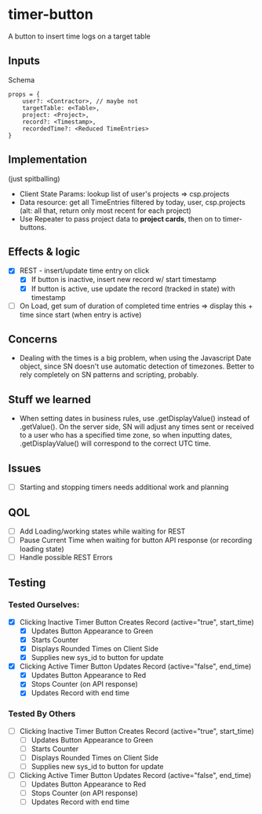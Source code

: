 timer-button
===============================================
A button to insert time logs on a target table

## Inputs

Schema
```
props = {
    user?: <Contractor>, // maybe not
    targetTable: e<Table>,
    project: <Project>,
    record?: <Timestamp>,
    recordedTime?: <Reduced TimeEntries>
}
```

## Implementation
(just spitballing)
- Client State Params: lookup list of user's projects => csp.projects
- Data resource: get all TimeEntries filtered by today, user, csp.projects (alt: all that, return only most recent for each project)
- Use Repeater to pass project data to **project cards**, then on to timer-buttons.

## Effects & logic
- [x] REST - insert/update time entry on click
    - [x] If button is inactive, insert new record w/ start timestamp
    - [x] If button is active, use update the record (tracked in state) with timestamp
- [ ] On Load, get sum of duration of completed time entries => display this + time since start (when entry is active)

## Concerns
- Dealing with the times is a big problem, when using the Javascript Date object, since SN doesn't use automatic detection of timezones. Better to rely completely on SN patterns and scripting, probably.

## Stuff we learned
- When setting dates in business rules, use .getDisplayValue() instead of .getValue(). On the server side, SN will adjust any times sent or received to a user who has a specified time zone, so when inputting dates, .getDisplayValue() will correspond to the correct UTC time.

## Issues

- [ ] Starting and stopping timers needs additional work and planning

## QOL
- [ ] Add Loading/working states while waiting for REST
- [ ] Pause Current Time when waiting for button API response (or recording loading state) 
- [ ] Handle possible REST Errors

## Testing

### Tested Ourselves:
- [x] Clicking Inactive Timer Button Creates Record (active="true", start_time)
    - [x] Updates Button Appearance to Green
    - [x] Starts Counter
    - [x] Displays Rounded Times on Client Side
    - [x] Supplies new sys_id to button for update
- [x] Clicking Active Timer Button Updates Record (active="false", end_time)
    - [x] Updates Button Appearance to Red
    - [x] Stops Counter (on API response)
    - [x] Updates Record with end time

### Tested By Others

- [ ] Clicking Inactive Timer Button Creates Record (active="true", start_time)
    - [ ] Updates Button Appearance to Green
    - [ ] Starts Counter
    - [ ] Displays Rounded Times on Client Side
    - [ ] Supplies new sys_id to button for update
- [ ] Clicking Active Timer Button Updates Record (active="false", end_time)
    - [ ] Updates Button Appearance to Red
    - [ ] Stops Counter (on API response)
    - [ ] Updates Record with end time